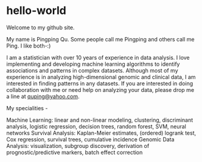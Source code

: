 # hello-world
Welcome to my github site.

My name is Pingping Qu. Some people call me Pingping and others call me Ping. I like both-:)

I am a statistician with over 10 years of experience in data analysis. I love implementing and developing machine learning algorithms to identify associations and patterns in complex datasets. Although most of my experience is in analyzing high-dimensional genomic and clinical data, I am interested in finding patterns in any datasets. If you are interested in doing collaboration with me or need help on analyzing your data, please drop me a line at quping@yahoo.com.

My specialities -

Machine Learning: linear and non-linear modeling, clustering, discriminant analysis, logistic regression, decision trees, random forest, SVM, neural networks 
Survival Analysis: Kaplan-Meier estimates, (ordered) logrank test, Cox regression, survival trees, cumulative incidence
Genomic Data Analysis: visualization, subgroup discovery, derivation of prognostic/predictive markers, batch effect correction
